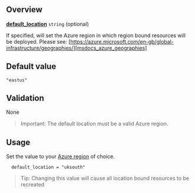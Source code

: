 <!-- markdownlint-disable first-line-h1 -->
## Overview

[**default_location**](#overview) `string` (optional)

If specified, will set the Azure region in which region bound resources will be deployed.
Please see: [https://azure.microsoft.com/en-gb/global-infrastructure/geographies/][msdocs_azure_geographies]

## Default value

`"eastus"`

## Validation

None

> Important: The default location must be a valid Azure region.

## Usage

Set the value to your [Azure region][msdocs_azure_geographies] of choice.

```hcl
  default_location = "uksouth"
```

> Tip: Changing this value will cause all location bound resources to be recreated

[//]: # "************************"
[//]: # "INSERT LINK LABELS BELOW"
[//]: # "************************"

[this_page]: # "Link for the current page."

[msdocs_azure_geographies]: https://azure.microsoft.com/en-gb/global-infrastructure/geographies/ "Find the Azure geography that meets your needs"
